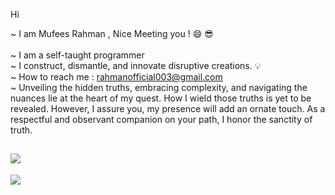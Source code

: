 Hi <br>

~ I am Mufees Rahman , Nice Meeting you ! 😄 😎<br><br>
~ I am a self-taught programmer <br>
~ I construct, dismantle, and innovate disruptive creations. 💡<br>
~ How to reach me : rahmanofficial003@gmail.com  <br>
~ Unveiling the hidden truths, embracing complexity, and navigating the nuances lie at the heart of my quest. How I wield those truths is yet to be revealed. 
   However, I assure you, my presence will add an ornate touch. As a respectful and observant companion on your path, I honor the sanctity of truth.

![](https://github-readme-stats.vercel.app/api?username=mufiii&theme=dark&hide_border=false&include_all_commits=false&count_private=false)<br/>
---
[![](https://visitcount.itsvg.in/api?id=mufiii&icon=0&color=0)](https://visitcount.itsvg.in)

<!-- Proudly created with GPRM ( https://gprm.itsvg.in ) -->
